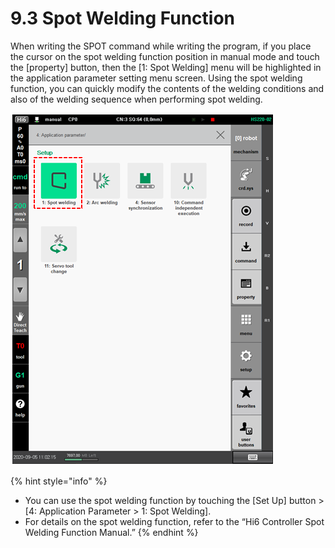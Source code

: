 # 9.3 Spot Welding Function

When writing the SPOT command while writing the program, if you place the cursor on the spot welding function position in manual mode and touch the \[property\] button, then the \[1: Spot Welding\] menu will be highlighted in the application parameter setting menu screen. Using the spot welding function, you can quickly modify the contents of the welding conditions and also of the welding sequence when performing spot welding.

![Figure 76 Spot Welding Function](../_assets/image_543.png)

{% hint style="info" %}
* You can use the spot welding function by touching the \[Set Up\] button &gt; \[4: Application Parameter &gt; 1: Spot Welding\].
* 
  For details on the spot welding function, refer to the “Hi6 Controller Spot Welding Function Manual.”
{% endhint %}

